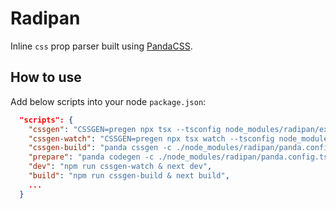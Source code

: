 # Radipan

Inline `css` prop parser built using [PandaCSS](https://panda-css.com).

## How to use

Add below scripts into your node `package.json`:

```json
  "scripts": {
    "cssgen": "CSSGEN=pregen npx tsx --tsconfig node_modules/radipan/extractor.tsconfig.json css-extractor.ts & npm run cssgen",
    "cssgen-watch": "CSSGEN=pregen npx tsx watch --tsconfig node_modules/radipan/extractor.tsconfig.json css-extractor.ts & npm run cssgen-build --watch",
    "cssgen-build": "panda cssgen -c ./node_modules/radipan/panda.config.ts",
    "prepare": "panda codegen -c ./node_modules/radipan/panda.config.ts & npm run cssgen",
    "dev": "npm run cssgen-watch & next dev",
    "build": "npm run cssgen-build & next build",
    ...
  }
```
